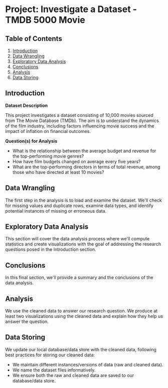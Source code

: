# Project: Investigate a Dataset - TMDB 5000 Movie

## Table of Contents
1. [Introduction](#introduction)
2. [Data Wrangling](#data_wrangling)
3. [Exploratory Data Analysis](#exploratory_data_analysis)
4. [Conclusions](#conclusions)
5. [Analysis](#analysis)
6. [Data Storing](#data-storing)

<a name="introduction"></a>
## Introduction

**Dataset Description**

This project investigates a dataset consisting of 10,000 movies sourced from The Movie Database (TMDb). The aim is to understand the dynamics of the film industry, including factors influencing movie success and the impact of inflation on financial outcomes.

**Question(s) for Analysis**

- What is the relationship between the average budget and revenue for the top-performing movie genres?
- How have film budgets changed on average every five years?
- What are the top-performing directors in terms of total revenue, among those who have directed at least 10 movies?

<a name="data_wrangling"></a>
## Data Wrangling

The first step in the analysis is to load and examine the dataset. We'll check for missing values and duplicate rows, examine data types, and identify potential instances of missing or erroneous data.

<a name="exploratory_data_analysis"></a>
## Exploratory Data Analysis

This section will cover the data analysis process where we'll compute statistics and create visualizations with the goal of addressing the research questions posed in the Introduction section.

<a name="conclusions"></a>
## Conclusions

In this final section, we'll provide a summary and the conclusions of the data analysis.

<a name="analysis"></a>
## Analysis

We use the cleaned data to answer our research question. We produce at least two visualizations using the cleaned data and explain how they help us answer the question.

<a name="data-storing"></a>
## Data Storing

We update our local database/data store with the cleaned data, following best practices for storing our cleaned data:

- We maintain different instances/versions of data (raw and cleaned data).
- We name the dataset files informatively.
- We ensure both the raw and cleaned data are saved to our database/data store.

<a name="project-reflection"></a>
